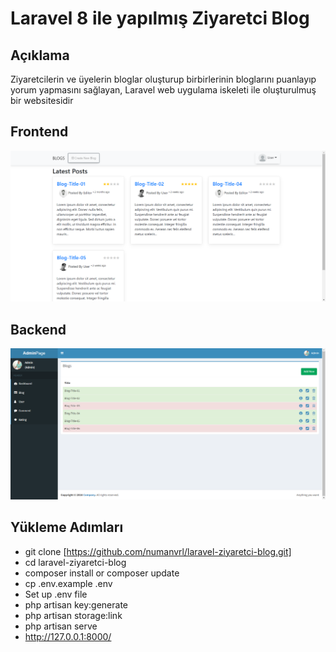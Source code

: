 # Laravel 8 ile yapılmış Ziyaretci Blog
## Açıklama
Ziyaretcilerin ve üyelerin bloglar oluşturup birbirlerinin bloglarını puanlayıp yorum yapmasını sağlayan, Laravel web uygulama iskeleti ile oluşturulmuş bir websitesidir
## Frontend
![Screenshot](frontend.png)
## Backend
![Screenshot](backend.png)
## Yükleme Adımları
- git clone [https://github.com/numanvrl/laravel-ziyaretci-blog.git]
- cd laravel-ziyaretci-blog
- composer install or composer update
- cp .env.example .env
- Set up .env file
- php artisan key:generate
- php artisan storage:link
- php artisan serve
- http://127.0.0.1:8000/
